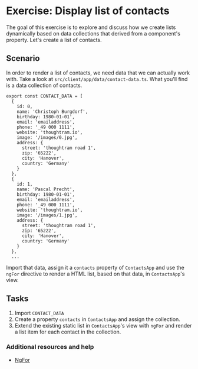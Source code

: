 # Exercise: Display list of contacts

The goal of this exercise is to explore and discuss how we create lists dynamically based on data collections that derived from a component's property. Let's create a list of contacts.

## Scenario

In order to render a list of contacts, we need data that we can actually work with. Take a look at `src/client/app/data/contact-data.ts`. What you'll find is a data collection of contacts.

```
export const CONTACT_DATA = [
  {
    id: 0,
    name: 'Christoph Burgdorf',
    birthday: 1980-01-01',
    email: 'emailaddress',
    phone: '_49 000 1111',
    website: 'thoughtram.io',
    image: '/images/0.jpg',
    address: {
      street: 'thoughtram road 1',
      zip: '65222',
      city: 'Hanover',
      country: 'Germany'
    }
  },
  {
    id: 1,
    name: 'Pascal Precht',
    birthday: 1980-01-01',
    email: 'emailaddress',
    phone: '_49 000 1111',
    website: 'thoughtram.io',
    image: '/images/1.jpg',
    address: {
      street: 'thoughtram road 1',
      zip: '65222',
      city: 'Hanover',
      country: 'Germany'
    }
  },
  ...
```

Import that data, assign it a `contacts` property of `ContactsApp` and use the `ngFor` directive to render a HTML list, based on that data, in `ContactsApp`'s view.

## Tasks

1. Import `CONTACT_DATA`
2. Create a property `contacts` in `ContactsApp` and assign the collection.
3. Extend the existing static list in `ContactsApp`'s view with `ngFor` and render a list item for each contact in the collection.

### Additional resources and help

- [NgFor](https://angular.io/docs/ts/latest/api/common/NgFor-directive.html)
